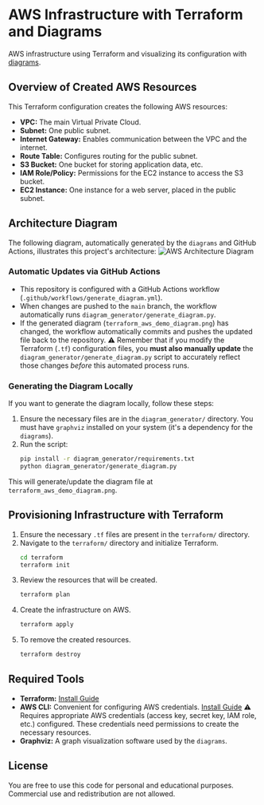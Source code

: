 # AWS Infrastructure with Terraform and Diagrams
AWS infrastructure using Terraform and visualizing its configuration with [diagrams](https://diagrams.mingrammer.com/).


## Overview of Created AWS Resources
This Terraform configuration creates the following AWS resources:

* **VPC:** The main Virtual Private Cloud.
* **Subnet:** One public subnet.
* **Internet Gateway:** Enables communication between the VPC and the internet.
* **Route Table:** Configures routing for the public subnet.
* **S3 Bucket:** One bucket for storing application data, etc.
* **IAM Role/Policy:** Permissions for the EC2 instance to access the S3 bucket.
* **EC2 Instance:** One instance for a web server, placed in the public subnet.


## Architecture Diagram
The following diagram, automatically generated by the `diagrams` and GitHub Actions, illustrates this project's architecture:
![AWS Architecture Diagram](diagrams/terraform_aws_demo_diagram.png)

### Automatic Updates via GitHub Actions
- This repository is configured with a GitHub Actions workflow (`.github/workflows/generate_diagram.yml`).
- When changes are pushed to the `main` branch, the workflow automatically runs `diagram_generator/generate_diagram.py`.
- If the generated diagram (`terraform_aws_demo_diagram.png`) has changed, the workflow automatically commits and pushes the updated file back to the repository.
⚠️ Remember that if you modify the Terraform (`.tf`) configuration files, you **must also manually update** the `diagram_generator/generate_diagram.py` script to accurately reflect those changes *before* this automated process runs.

### Generating the Diagram Locally
If you want to generate the diagram locally, follow these steps:
1. Ensure the necessary files are in the `diagram_generator/` directory. You must have `graphviz` installed on your system (it's a dependency for the `diagrams`).
2. Run the script:
    ```bash
    pip install -r diagram_generator/requirements.txt
    python diagram_generator/generate_diagram.py
    ```

This will generate/update the diagram file at `terraform_aws_demo_diagram.png`.


## Provisioning Infrastructure with Terraform
1. Ensure the necessary `.tf` files are present in the `terraform/` directory.
2. Navigate to the `terraform/` directory and initialize Terraform.
   ```bash
   cd terraform
   terraform init
   ```
3. Review the resources that will be created.
   ```bash
   terraform plan
   ```
4. Create the infrastructure on AWS.
   ```bash
   terraform apply
   ```
5. To remove the created resources.
   ```bash
   terraform destroy
   ```


## Required Tools
- **Terraform:** [Install Guide](https://learn.hashicorp.com/tutorials/terraform/install-cli)
- **AWS CLI:** Convenient for configuring AWS credentials. [Install Guide](https://docs.aws.amazon.com/cli/latest/userguide/getting-started-install.html)
⚠️ Requires appropriate AWS credentials (access key, secret key, IAM role, etc.) configured. These credentials need permissions to create the necessary resources.
- **Graphviz:** A graph visualization software used by the `diagrams`.


## License
You are free to use this code for personal and educational purposes. Commercial use and redistribution are not allowed.
